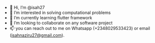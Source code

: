 - 👋 Hi, I’m @isah27
- 👀 I’m interested in solving computational problems
- 🌱 I’m currently learning flutter framework
- 💞️ I’m looking to collaborate on any software project 
- 📫 you can reach out to me on Whatsapp (+2348029533423) or email (isahnaziru27@gmail.com).

<!---
isah27/isah27 is a ✨ special ✨ repository because its `README.md` (this file) appears on your GitHub profile.
You can click the Preview link to take a look at your changes.
--->
